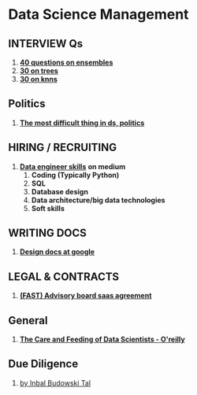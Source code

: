 # Data Science Management

## **INTERVIEW Qs**

1. [**40 questions on ensembles**](https://www.analyticsvidhya.com/blog/2017/02/40-questions-to-ask-a-data-scientist-on-ensemble-modeling-techniques-skilltest-solution/)
2. [**30 on trees**](https://www.analyticsvidhya.com/blog/2017/09/30-questions-test-tree-based-models/)
3. [**30 on knns**](https://www.analyticsvidhya.com/blog/2017/09/30-questions-test-k-nearest-neighbors-algorithm/?fbclid=IwAR0JgeXKfyLGndL2\_eMX7R6HLVY9la97V6QMIYb\_4LnG56N-x1Oe5DsdhqE)

## **Politics**

1. [**The most difficult thing in ds, politics**](https://towardsdatascience.com/the-most-difficult-thing-in-data-science-politics-ca6dd781da56)

## **HIRING / RECRUITING**

1. [**Data engineer skills**](https://medium.com/@m\_mcclarty/data-engineering-interview-guide-7a14d10887dd) **on medium**
   1. **Coding (Typically Python)**
   2. **SQL**
   3. **Database design**
   4. **Data architecture/big data technologies**
   5. **Soft skills**

## **WRITING DOCS**

1. [**Design docs at google**](https://www.industrialempathy.com/posts/design-docs-at-google/)

## **LEGAL & CONTRACTS**

1. [**(FAST) Advisory board saas agreement**](https://fi.co/fast)

## General

1. [**The Care and Feeding of Data Scientists - O'reilly**](https://oreilly-ds-report.s3.amazonaws.com/Care\_and\_Feeding\_of\_Data\_Scientists.pdf)

## Due Diligence&#x20;

1. [by Inbal Budowski Tal ](https://inbal-budo.medium.com/how-to-run-a-machine-learning-technical-due-diligence-415970f77d5f#)
